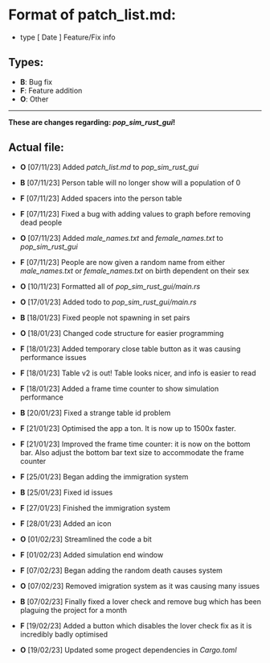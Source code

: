 # **Format of patch_list.md:**

- type [ Date ] Feature/Fix info

## **Types:**

- **B**: Bug fix
- **F**: Feature addition
- **O**: Other

---
**These are changes regarding: *pop_sim_rust_gui*!**

## **Actual file:**

- **O** [07/11/23] Added *patch_list.md* to *pop_sim_rust_gui*
- **B** [07/11/23] Person table will no longer show will a population of 0
- **F** [07/11/23] Added spacers into the person table
- **F** [07/11/23] Fixed a bug with adding values to graph before removing dead people
- **O** [07/11/23] Added *male_names.txt* and *female_names.txt* to *pop_sim_rust_gui*
- **F** [07/11/23] People are now given a random name from either *male_names.txt* or *female_names.txt* on birth dependent on their sex
- **O** [10/11/23] Formatted all of *pop_sim_rust_gui/main.rs*
- **O** [17/01/23] Added todo to *pop_sim_rust_gui/main.rs*
- **B** [18/01/23] Fixed people not spawning in set pairs
- **O** [18/01/23] Changed code structure for easier programming
- **F** [18/01/23] Added temporary close table button as it was causing performance issues
- **F** [18/01/23] Table v2 is out! Table looks nicer, and info is easier to read
- **F** [18/01/23] Added a frame time counter to show simulation performance
- **B** [20/01/23] Fixed a strange table id problem
- **F** [21/01/23] Optimised the app a ton. It is now up to 1500x faster.
- **F** [21/01/23] Improved the frame time counter: it is now on the bottom bar. Also adjust the bottom bar text size to accommodate the frame counter

- **F** [25/01/23] Began adding the immigration system
- **B** [25/01/23] Fixed id issues
- **F** [27/01/23] Finished the immigration system
- **F** [28/01/23] Added an icon
- **O** [01/02/23] Streamlined the code a bit
- **F** [01/02/23] Added simulation end window
- **F** [07/02/23] Began adding the random death causes system
- **O** [07/02/23] Removed imigration system as it was causing many issues
- **B** [07/02/23] Finally fixed a lover check and remove bug which has been plaguing the project for a month

- **F** [19/02/23] Added a button which disables the lover check fix as it is incredibly badly optimised
- **O** [19/02/23] Updated some progect dependencies in *Cargo.toml*

